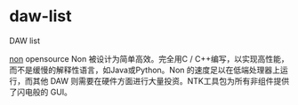 # daw-list
DAW list

[non](https://non.tuxfamily.org/wiki/About) opensource
Non 被设计为简单高效。完全用C / C++编写，以实现高性能，而不是缓慢的解释性语言，如Java或Python。Non 的速度足以在低端处理器上运行，而其他 DAW 则需要在硬件方面进行大量投资。NTK工具包为所有非组件提供了闪电般的 GUI。
